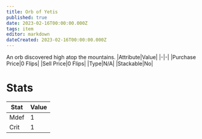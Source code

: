 ```yaml
---
title: Orb of Yetis
published: true
date: 2023-02-16T00:00:00.000Z
tags: item
editor: markdown
dateCreated: 2023-02-16T00:00:00.000Z
---
```


An orb discovered high atop the mountains.
|Attribute|Value|
|-|-|
|Purchase Price|0 Flips|
|Sell Price|0 Flips|
|Type|N/A|
|Stackable|No|

# Stats
|Stat|Value|
|-|-|
|Mdef|1|
|Crit|1|
